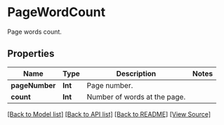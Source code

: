 # PageWordCount
Page words count.

## Properties
Name | Type | Description | Notes
------------ | ------------- | ------------- | -------------
**pageNumber** | **Int** | Page number. | 
**count** | **Int** | Number of words at the page. | 

[[Back to Model list]](../README.md#documentation-for-models) [[Back to API list]](../README.md#documentation-for-api-endpoints) [[Back to README]](../README.md) [[View Source]](../AsposePdfCloud/Models/PageWordCount.swift)

